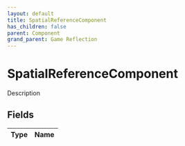 ```yaml
---
layout: default
title: SpatialReferenceComponent
has_children: false
parent: Component
grand_parent: Game Reflection
---
```

# SpatialReferenceComponent
Description 

## Fields
| Type | Name |
|:-------------|:--------------|
